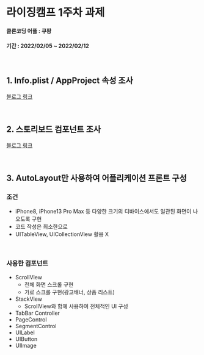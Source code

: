 # 라이징캠프 1주차 과제
#### 클론코딩 어플 : 쿠팡
#### 기간 : 2022/02/05 ~ 2022/02/12

<br/>

## 1. Info.plist / AppProject 속성 조사
[블로그 링크](https://co-dong.tistory.com/43)

<br/>

## 2. 스토리보드 컴포넌트 조사
[블로그 링크](https://co-dong.tistory.com/44)

<br/>

## 3. AutoLayout만 사용하여 어플리케이션 프론트 구성
### 조건
* iPhone8, iPhone13 Pro Max 등 다양한 크기의 디바이스에서도 일관된 화면이 나오도록 구현
* 코드 작성은 최소한으로
* UITableView, UICollectionView 활용 X

<br/>

### 사용한 컴포넌트
* ScrollView
  * 전체 화면 스크롤 구현
  * 가로 스크롤 구현(광고배너, 상품 리스트)
* StackView
  * ScrollView와 함께 사용하여 전체적인 UI 구성
* TabBar Controller
* PageControl
* SegmentControl
* UILabel
* UIButton
* UIImage
